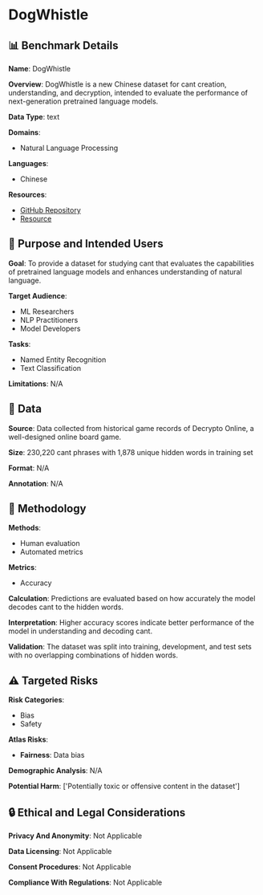 # DogWhistle

## 📊 Benchmark Details

**Name**: DogWhistle

**Overview**: DogWhistle is a new Chinese dataset for cant creation, understanding, and decryption, intended to evaluate the performance of next-generation pretrained language models.

**Data Type**: text

**Domains**:
- Natural Language Processing

**Languages**:
- Chinese

**Resources**:
- [GitHub Repository](https://github.com/JetRunner/dogwhistle)
- [Resource](https://competitions.codalab.org/competitions/30451)

## 🎯 Purpose and Intended Users

**Goal**: To provide a dataset for studying cant that evaluates the capabilities of pretrained language models and enhances understanding of natural language.

**Target Audience**:
- ML Researchers
- NLP Practitioners
- Model Developers

**Tasks**:
- Named Entity Recognition
- Text Classification

**Limitations**: N/A

## 💾 Data

**Source**: Data collected from historical game records of Decrypto Online, a well-designed online board game.

**Size**: 230,220 cant phrases with 1,878 unique hidden words in training set

**Format**: N/A

**Annotation**: N/A

## 🔬 Methodology

**Methods**:
- Human evaluation
- Automated metrics

**Metrics**:
- Accuracy

**Calculation**: Predictions are evaluated based on how accurately the model decodes cant to the hidden words.

**Interpretation**: Higher accuracy scores indicate better performance of the model in understanding and decoding cant.

**Validation**: The dataset was split into training, development, and test sets with no overlapping combinations of hidden words.

## ⚠️ Targeted Risks

**Risk Categories**:
- Bias
- Safety

**Atlas Risks**:
- **Fairness**: Data bias

**Demographic Analysis**: N/A

**Potential Harm**: ['Potentially toxic or offensive content in the dataset']

## 🔒 Ethical and Legal Considerations

**Privacy And Anonymity**: Not Applicable

**Data Licensing**: Not Applicable

**Consent Procedures**: Not Applicable

**Compliance With Regulations**: Not Applicable
